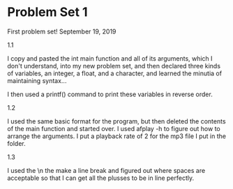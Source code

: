 # Problem Set 1
 
First problem set! September 19, 2019

1.1

I copy and pasted the int main function and all of its arguments, which I don't understand, into my new problem set, and then declared three kinds of variables, an integer, a float, and a character, and learned the minutia of maintaining syntax...

I then used a printf() command to print these variables in reverse order.

1.2

I used the same basic format for the program, but then deleted the contents of the main function and started over.
I used afplay -h to figure out how to arrange the arguments. I put a playback rate of 2 for the mp3 file I put in the folder.

1.3

I used the \n the make a line break and figured out where spaces are acceptable so that I can get all the plusses to be in line perfectly.